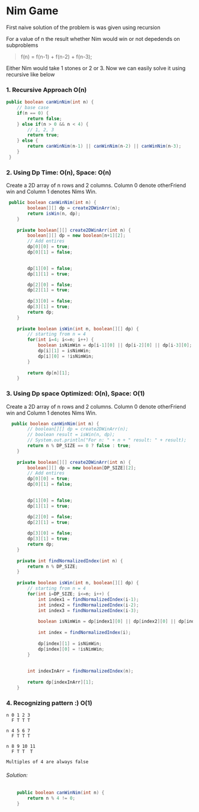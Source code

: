 # Nim Game

First naive solution of the problem is was given using recursion

For a value of n the result whether Nim would win or not depedends on subproblems

> f(n) = f(n-1) + f(n-2) + f(n-3);

Either Nim would take 1 stones or 2 or 3. Now we can easily solve it using recursive like below

### 1. Recursive Approach O(n)

```java
public boolean canWinNim(int n) {
    // base case
    if(n == 0) {
        return false; 
    } else if(n > 0 && n < 4) {
        // 1, 2, 3
        return true;
    } else {
        return canWinNim(n-1) || canWinNim(n-2) || canWinNim(n-3);
    }
 }
```

### 2. Using Dp Time: O(n),   Space: O(n)

Create a 2D array of n rows and 2 columns. Column 0 denote otherFriend win and Column 1 denotes Nims Win.

``` java
 public boolean canWinNim(int n) {
        boolean[][] dp = create2DWinArr(n);
        return isWin(n, dp);
    }
    
    private boolean[][] create2DWinArr(int n) {
        boolean[][] dp = new boolean[n+1][2];
        // Add entires
        dp[0][0] = true;
        dp[0][1] = false;
        

        dp[1][0] = false;
        dp[1][1] = true;

        dp[2][0] = false;
        dp[2][1] = true;
        
        dp[3][0] = false;
        dp[3][1] = true;
        return dp;
    }
    
    private boolean isWin(int n, boolean[][] dp) {
        // starting from n = 4
        for(int i=4; i<=n; i++) {            
            boolean isNimWin = dp[i-1][0] || dp[i-2][0] || dp[i-3][0];             
            dp[i][1] = isNimWin;
            dp[i][0] = !isNimWin;
        }
                
        return dp[n][1];
    }
```

### 3. Using Dp space Optimized: O(n), Space: O(1)

Create a 2D array of n rows and 2 columns. Column 0 denote otherFriend win and Column 1 denotes Nims Win.

``` java
  public boolean canWinNim(int n) {
        // boolean[][] dp = create2DWinArr(n);
        // boolean result = isWin(n, dp);
        // System.out.println("For n: " + n + " result: " + result);
        return n % DP_SIZE == 0 ? false : true;
    }
    
    private boolean[][] create2DWinArr(int n) {
        boolean[][] dp = new boolean[DP_SIZE][2];
        // Add entires
        dp[0][0] = true;
        dp[0][1] = false;
        

        dp[1][0] = false;
        dp[1][1] = true;

        dp[2][0] = false;
        dp[2][1] = true;
        
        dp[3][0] = false;
        dp[3][1] = true;
        return dp;
    }
    
    private int findNormalizedIndex(int n) {
        return n % DP_SIZE;
    }
    
    private boolean isWin(int n, boolean[][] dp) {
        // starting from n = 4
        for(int i=DP_SIZE; i<=n; i++) {
            int index1 = findNormalizedIndex(i-1);
            int index2 = findNormalizedIndex(i-2);
            int index3 = findNormalizedIndex(i-3);
            
            boolean isNimWin = dp[index1][0] || dp[index2][0] || dp[index3][0]; 
            
            int index = findNormalizedIndex(i);
            
            dp[index][1] = isNimWin;
            dp[index][0] = !isNimWin;
        }
        
        
        int indexInArr = findNormalizedIndex(n);
        
        return dp[indexInArr][1];
    }
```


### 4. Recognizing pattern :)  O(1)

```
n 0 1 2 3
  F T T T

n 4 5 6 7
  F T T T

n 8 9 10 11
  F T T  T

Multiples of 4 are always false
```


###### Solution:


```java
    public boolean canWinNim(int n) {
        return n % 4 != 0;
    } 
```
